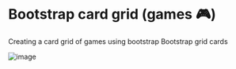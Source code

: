 # Bootstrap card grid (games 🎮)
Creating a card grid of games using bootstrap Bootstrap grid cards 

![image](https://github.com/Kmohamedalie/Games/assets/63104472/a3fe5111-3cf4-473c-82a8-b5ecce1c2c2e)

